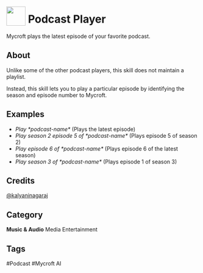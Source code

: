 # <img src="https://raw.githack.com/FortAwesome/Font-Awesome/master/svgs/solid/podcast.svg" card_color="#22A7F0" width="50" height="50" style="vertical-align:bottom"/> Podcast Player
Mycroft plays the latest episode of your favorite podcast.

## About        
Unlike some of the other podcast players, this skill does not maintain a playlist.

Instead, this skill lets you to play a particular episode by identifying the season and episode number to Mycroft. 
 
## Examples
- *Play \*podcast-name\** (Plays the latest episode)
- *Play season 2 episode 5 of \*podcast-name\** (Plays episode 5 of season 2)
- *Play episode 6 of \*podcast-name\** (Plays episode 6 of the latest season) 
- *Play season 3 of \*podcast-name\** (Plays episode 1 of season 3)

## Credits
[@kalyaninagaraj](https://github.com/kalyaninagaraj/)

## Category
**Music & Audio**
Media
Entertainment

## Tags
#Podcast
#Mycroft AI


